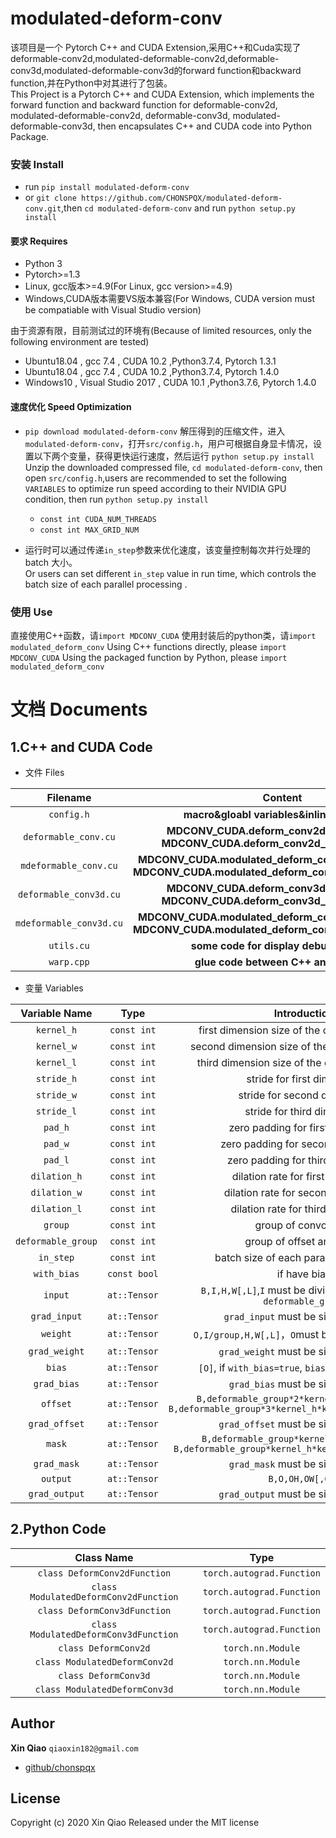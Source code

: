# modulated-deform-conv
该项目是一个 Pytorch C++ and CUDA Extension,采用C++和Cuda实现了deformable-conv2d,modulated-deformable-conv2d,deformable-conv3d,modulated-deformable-conv3d的forward function和backward function,并在Python中对其进行了包装。
<br />This Project is a Pytorch C++ and CUDA Extension, which implements  the forward function and backward function for deformable-conv2d, modulated-deformable-conv2d, deformable-conv3d, modulated-deformable-conv3d, then encapsulates C++ and CUDA  code into Python Package.

### 安装 Install
* run `pip install modulated-deform-conv`
* or `git clone https://github.com/CHONSPQX/modulated-deform-conv.git`,then `cd modulated-deform-conv` and run `python setup.py install`


#### 要求 Requires
* Python 3
* Pytorch>=1.3
* Linux, gcc版本>=4.9(For Linux, gcc version>=4.9)
* Windows,CUDA版本需要VS版本兼容(For Windows, CUDA version must be compatiable with Visual Studio version)

由于资源有限，目前测试过的环境有(Because of limited resources, only the following environment are tested)
- Ubuntu18.04 , gcc 7.4 , CUDA 10.2 ,Python3.7.4, Pytorch 1.3.1
- Ubuntu18.04 , gcc 7.4 , CUDA 10.2 ,Python3.7.4, Pytorch 1.4.0
- Windows10 , Visual Studio 2017 , CUDA 10.1 ,Python3.7.6, Pytorch 1.4.0

#### 速度优化  Speed Optimization
* `pip download modulated-deform-conv`
解压得到的压缩文件，进入`modulated-deform-conv`，打开`src/config.h`，用户可根据自身显卡情况，设置以下两个变量，获得更快运行速度，然后运行 `python setup.py install`
<br>Unzip the downloaded compressed file, `cd modulated-deform-conv`, then open `src/config.h`,users are recommended to set the following `VARIABLES` to optimize run speed according to their NVIDIA GPU condition, then run `python setup.py install`
	* `const int CUDA_NUM_THREADS`
	* `const int MAX_GRID_NUM`

* 运行时可以通过传递`in_step`参数来优化速度，该变量控制每次并行处理的batch 大小。
<br> Or users can set different `in_step`  value in run time, which controls the batch size of each parallel processing .

### 使用 Use
直接使用C++函数，请`import MDCONV_CUDA`
使用封装后的python类，请`import modulated_deform_conv`
Using C++ functions directly, please  `import MDCONV_CUDA`
Using the packaged function by Python, please `import modulated_deform_conv`

# 文档 Documents
## 1.C++ and CUDA Code
* 文件 Files

|Filename                      |Content                    |
|:--------------------------:| :-----------------------: |
|`config.h`      | **macro&gloabl variables&inline functions**       |
|`deformable_conv.cu`| **MDCONV_CUDA.deform_conv2d_forward_cuda MDCONV_CUDA.deform_conv2d_backward_cuda**  |
|`mdeformable_conv.cu`| **MDCONV_CUDA.modulated_deform_conv2d_forward_cuda MDCONV_CUDA.modulated_deform_conv2d_backward_cuda**  |
|`deformable_conv3d.cu`| **MDCONV_CUDA.deform_conv3d_forward_cuda  MDCONV_CUDA.deform_conv3d_backward_cuda**  |
|`mdeformable_conv3d.cu`| **MDCONV_CUDA.modulated_deform_conv3d_forward_cuda MDCONV_CUDA.modulated_deform_conv2d_backward_cuda**  |
|`utils.cu`| **some code for display debug outputs**  |
|`warp.cpp`| **glue code between C++ and Python**  |

* 变量 Variables

|Variable Name       |       Type              | Introduction |
| :--------------------:  | :-------------------: |:----------------:|
|`kernel_h`| `const int`|first dimension size of the convolution kernel|
|`kernel_w`| `const int`|second dimension size of the convolution kernel|
|`kernel_l`| `const int`|third dimension size of the convolution kernel|
|`stride_h`| `const int`|stride for first dimension|
|`stride_w`| `const int`|stride for second dimension|
|`stride_l`| `const int`|stride for third dimension|
|`pad_h`| `const int`|zero padding for first dimension|
|`pad_w`| `const int`|zero padding for second dimension|
|`pad_l`| `const int`|zero padding for third dimension|
|`dilation_h`| `const int`|dilation rate for first dimension|
|`dilation_w`| `const int`|dilation rate for second dimension|
|`dilation_l`| `const int`|dilation rate for third dimension|
|`group`| `const int`|group of convolution |
|`deformable_group`| `const int`|group of offset and mask |
|`in_step`| `const int`|batch size of each parallel processing|
|`with_bias`| `const bool`|if have bias|
|`input`| `at::Tensor` |`B,I,H,W[,L]`,`I` must be divisible by`group` and ` deformable_group`|
|`grad_input`| `at::Tensor` |`grad_input` must be size like `input` |
|`weight`| `at::Tensor` |`O,I/group,H,W[,L]`，`O`must be divisible by`group`|
|`grad_weight`| `at::Tensor` |`grad_weight` must be size like `weight`|
|`bias`| `at::Tensor` |`[O]`, if `with_bias=true`, `bias` must be non-null|
|`grad_bias`| `at::Tensor` |`grad_bias` must be size like `bias`|
|`offset`| `at::Tensor` |`B,deformable_group*2*kernel_h*kernel_w,H,W` `B,deformable_group*3*kernel_h*kernel_w*kernel_l,H,W,L`|
|`grad_offset`| `at::Tensor` |`grad_offset` must be size like `offset`|
|`mask`| `at::Tensor` |`B,deformable_group*kernel_h*kernel_w,H,W` `B,deformable_group*kernel_h*kernel_w*kernel_l,H,W,L`|
|`grad_mask`| `at::Tensor` |`grad_mask` must be size like `mask`|
|`output`| `at::Tensor` |`B,O,OH,OW[,OL]`|
|`grad_output`| `at::Tensor` |`grad_output` must be size like `output`|

## 2.Python Code

|Class Name                     |Type                    |
|:--------------------------:| :-----------------------: |
|`class DeformConv2dFunction`      | `torch.autograd.Function`       |
|`class ModulatedDeformConv2dFunction`      | `torch.autograd.Function`      |
|`class DeformConv3dFunction`      | `torch.autograd.Function`       |
|`class ModulatedDeformConv3dFunction`      | `torch.autograd.Function`      |
|`class DeformConv2d`      | `torch.nn.Module`       |
|`class ModulatedDeformConv2d`      | `torch.nn.Module`      |
|`class DeformConv3d`      | `torch.nn.Module`       |
|`class ModulatedDeformConv3d`      | `torch.nn.Module`      |

## Author
**Xin Qiao** `qiaoxin182@gmail.com`
+ [github/chonspqx](https://github.com/chonspqx)

## License
Copyright (c) 2020 Xin Qiao
Released under the MIT license
